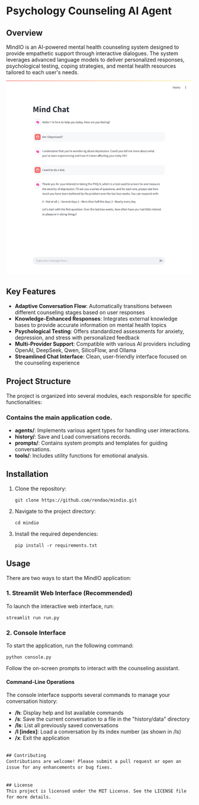 # Psychology Counseling AI Agent

## Overview
MindIO is an AI-powered mental health counseling system designed to provide empathetic support through interactive dialogues. The system leverages advanced language models to deliver personalized responses, psychological testing, coping strategies, and mental health resources tailored to each user's needs.

![MindIO Counseling Demo](docs/images/mindio_demo.png)

## Key Features
- **Adaptive Conversation Flow**: Automatically transitions between different counseling stages based on user responses
- **Knowledge-Enhanced Responses**: Integrates external knowledge bases to provide accurate information on mental health topics
- **Psychological Testing**: Offers standardized assessments for anxiety, depression, and stress with personalized feedback
- **Multi-Provider Support**: Compatible with various AI providers including OpenAI, DeepSeek, Qwen, SilicoFlow, and Ollama
- **Streamlined Chat Interface**: Clean, user-friendly interface focused on the counseling experience

## Project Structure
The project is organized into several modules, each responsible for specific functionalities:

### Contains the main application code.
- **agents/**: Implements various agent types for handling user interactions.
- **history/**: Save and Load conversations records.
- **prompts/**: Contains system prompts and templates for guiding conversations.
- **tools/**: Includes utility functions for emotional analysis.

## Installation
1. Clone the repository:
   ```
   git clone https://github.com/rendao/mindio.git
   ```
2. Navigate to the project directory:
   ```
   cd mindio
   ```
3. Install the required dependencies:
   ```
   pip install -r requirements.txt
   ```

## Usage
There are two ways to start the MindIO application:

### 1. Streamlit Web Interface (Recommended)
To launch the interactive web interface, run:
```
streamlit run run.py
```

### 2. Console Interface
To start the application, run the following command:
```
python console.py
```
Follow the on-screen prompts to interact with the counseling assistant.

#### Command-Line Operations
The console interface supports several commands to manage your conversation history:

- **/h**: Display help and list available commands
- **/s**: Save the current conversation to a file in the "history/data" directory
- **/ls**: List all previously saved conversations
- **/l [index]**: Load a conversation by its index number (as shown in /ls)
- **/x**: Exit the application

```

## Contributing
Contributions are welcome! Please submit a pull request or open an issue for any enhancements or bug fixes.


## License
This project is licensed under the MIT License. See the LICENSE file for more details.
